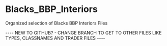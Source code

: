 # Blacks_BBP_Interiors
Organized selection of Blacks BBP Interiors Files

	











---- NEW TO GITHUB? - CHANGE BRANCH TO GET TO OTHER FILES LIKE TYPES, CLASSNAMES AND TRADER FILES ----

